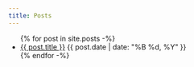 ```yaml
---
title: Posts
---
```

<ul class="posts">
    {% for post in site.posts -%}
        <li>
            <a href="{{ post.url | prepend: site.baseurl }}">{{ post.title }}</a>
            <time pubdate="pubdate" datetime="{{ post.date | date: "%Y-%m-%d" }}">{{ post.date | date: "%B %d, %Y" }}</time>
        </li>
    {% endfor -%}
</ul>
